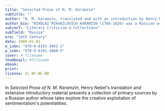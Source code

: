 ```yaml
---
title: "Selected Prose of N. M. Karamzin"
subtitle: ""
author: "N. M. Karamzin, translated and with an introduction by Henry M. Nebel Jr."
author_bio: "NIKOLAI MIKHAILOVICH KARAMZIN (1766-1826) was a Russian writer, poet, historian, journalist, and critic. Karamzin promoted the sentimentalist school of thought in Russia, and his other works include the twelve-volume History of the Russian State. HENRY MARTIN NEBEL (born 1921) was awarded his Ph. D. from Columbia University in 1960 was a professor at Northwestern University."
subject: "Literary Criticism & Collections"
subfield: "Russia"
era: "16th Century"
date: 1988-01-01
e_isbn: "978-0-8101-3861-2"
p_isbn: "978-0-8101-3860-5"
cover: # filename
thumbnail: #filename
ebook:
print:
license: CC BY-NC-ND
---
```

In _Selected Prose of N. M. Karamzin_, Henry Nebel's translation and extensive introductory material presents a collection of primary sources by a Russian author whose tales explore the creative exploitation of sentimentalism's potentialities.
